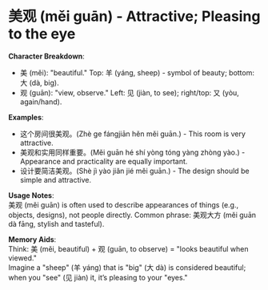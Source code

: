 # **美观 (měi guān) - Attractive; Pleasing to the eye**

**Character Breakdown**:  
- 美 (měi): "beautiful." Top: 羊 (yáng, sheep) - symbol of beauty; bottom: 大 (dà, big).  
- 观 (guān): "view, observe." Left: 见 (jiàn, to see); right/top: 又 (yòu, again/hand).

**Examples**:  
- 这个房间很美观。(Zhè ge fángjiān hěn měi guān.) - This room is very attractive.  
- 美观和实用同样重要。(Měi guān hé shí yòng tóng yàng zhòng yào.) - Appearance and practicality are equally important.  
- 设计要简洁美观。(Shè jì yào jiǎn jié měi guān.) - The design should be simple and attractive.

**Usage Notes**:  
美观 (měi guān) is often used to describe appearances of things (e.g., objects, designs), not people directly. Common phrase: 美观大方 (měi guān dà fāng, stylish and tasteful).

**Memory Aids**:  
Think: 美 (měi, beautiful) + 观 (guān, to observe) = "looks beautiful when viewed."  
Imagine a "sheep" (羊 yáng) that is "big" (大 dà) is considered beautiful; when you "see" (见 jiàn) it, it’s pleasing to your "eyes."